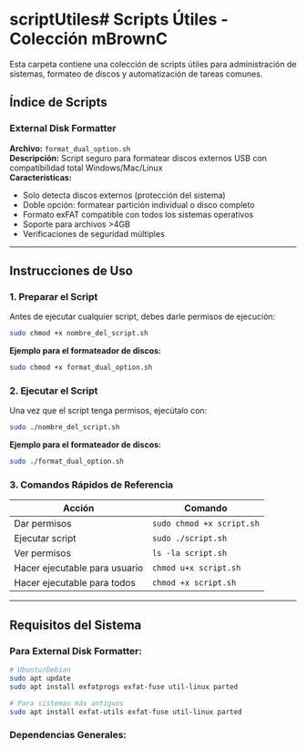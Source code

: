 # scriptUtiles# Scripts Útiles - Colección mBrownC

Esta carpeta contiene una colección de scripts útiles para administración de sistemas, formateo de discos y automatización de tareas comunes.

## Índice de Scripts

### External Disk Formatter
**Archivo:** `format_dual_option.sh`  
**Descripción:** Script seguro para formatear discos externos USB con compatibilidad total Windows/Mac/Linux  
**Características:**
- Solo detecta discos externos (protección del sistema)
- Doble opción: formatear partición individual o disco completo
- Formato exFAT compatible con todos los sistemas operativos
- Soporte para archivos >4GB
- Verificaciones de seguridad múltiples

---

## Instrucciones de Uso

### 1. Preparar el Script
Antes de ejecutar cualquier script, debes darle permisos de ejecución:

```bash
sudo chmod +x nombre_del_script.sh
```

**Ejemplo para el formateador de discos:**
```bash
sudo chmod +x format_dual_option.sh
```

### 2. Ejecutar el Script
Una vez que el script tenga permisos, ejecútalo con:

```bash
sudo ./nombre_del_script.sh
```

**Ejemplo para el formateador de discos:**
```bash
sudo ./format_dual_option.sh
```

### 3. Comandos Rápidos de Referencia

| Acción | Comando |
|--------|---------|
| Dar permisos | `sudo chmod +x script.sh` |
| Ejecutar script | `sudo ./script.sh` |
| Ver permisos | `ls -la script.sh` |
| Hacer ejecutable para usuario | `chmod u+x script.sh` |
| Hacer ejecutable para todos | `chmod +x script.sh` |

---

## Requisitos del Sistema

### Para External Disk Formatter:
```bash
# Ubuntu/Debian
sudo apt update
sudo apt install exfatprogs exfat-fuse util-linux parted

# Para sistemas más antiguos
sudo apt install exfat-utils exfat-fuse util-linux parted
```

### Dependencias Generales: